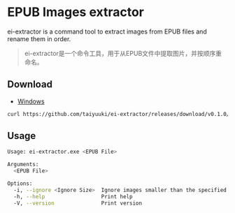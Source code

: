 # EPUB Images extractor

ei-extractor is a command tool to extract images from EPUB files and rename them in order.

> ei-extractor是一个命令工具，用于从EPUB文件中提取图片，并按顺序重命名。

## Download

- [Windows](https://github.com/taiyuuki/ei-extractor/releases/download/v0.1.0/ei-extractor.exe)

```bash
curl https://github.com/taiyuuki/ei-extractor/releases/download/v0.1.0/ei-extractor.exe -o ei-extractor.exe
```

## Usage

```bash
Usage: ei-extractor.exe <EPUB File>

Arguments:
  <EPUB File>

Options:
  -i, --ignore <Ignore Size>  Ignore images smaller than the specified size in KB.
  -h, --help                  Print help
  -V, --version               Print version
```